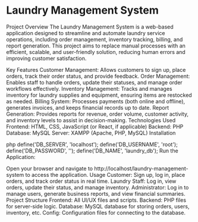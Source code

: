 <h1>Laundry Management System</h1>

Project Overview
The Laundry Management System is a web-based application designed to streamline and automate laundry service operations, including order management, inventory tracking, billing, and report generation. This project aims to replace manual processes with an efficient, scalable, and user-friendly solution, reducing human errors and improving customer satisfaction.

Key Features
Customer Management: Allows customers to sign up, place orders, track their order status, and provide feedback.
Order Management: Enables staff to handle orders, update their statuses, and manage order workflows effectively.
Inventory Management: Tracks and manages inventory for laundry supplies and equipment, ensuring items are restocked as needed.
Billing System: Processes payments (both online and offline), generates invoices, and keeps financial records up to date.
Report Generation: Provides reports for revenue, order volume, customer activity, and inventory levels to assist in decision-making.
Technologies Used
Frontend: HTML, CSS, JavaScript (or React, if applicable)
Backend: PHP
Database: MySQL
Server: XAMPP (Apache, PHP, MySQL)
Installation

php
define('DB_SERVER', 'localhost');
define('DB_USERNAME', 'root');
define('DB_PASSWORD', '');
define('DB_NAME', 'laundry_db');
Run the Application:

Open your browser and navigate to http://localhost/laundry-management-system to access the application.
Usage
Customer: Sign up, log in, place orders, and track order status in real time.
Laundry Staff: Log in, view orders, update their status, and manage inventory.
Administrator: Log in to manage users, generate business reports, and view financial summaries.
Project Structure
Frontend: All UI/UX files and scripts.
Backend: PHP files for server-side logic.
Database: MySQL database for storing orders, users, inventory, etc.
Config: Configuration files for connecting to the database.
